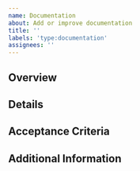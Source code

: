 ```yaml
---
name: Documentation
about: Add or improve documentation
title: ''
labels: 'type:documentation'
assignees: ''
---
```


## Overview
<!-- Please provide a brief overview of the documentation changes -->

## Details
<!-- Please provide detailed description of the documentation changes -->

## Acceptance Criteria
<!-- Please list the criteria that must be met for this documentation to be considered complete -->

## Additional Information
<!-- Add any other context or references about the documentation here -->